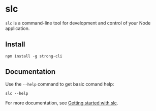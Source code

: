 # slc

`slc` is a command-line tool for development and control of your Node application.

## Install

    npm install -g strong-cli

## Documentation

Use the `--help` command to get basic comand help:

    slc --help

For more documentation, see [Getting started with slc](http://docs.strongloop.com/display/SLC/Getting+started+with+slc).
